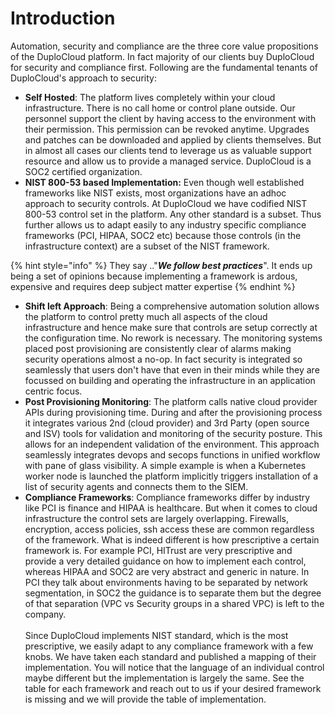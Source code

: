 # Introduction

Automation, security and compliance are the three core value propositions of the DuploCloud platform. In fact majority of our clients buy DuploCloud for security and compliance first. Following are the fundamental tenants of DuploCloud's approach to security:

* **Self Hosted**: The platform lives completely within your cloud infrastructure. There is no call home or control plane outside. Our personnel support the client by having access to the environment with their permission.  This permission can be revoked anytime. Upgrades and patches can be downloaded and applied by clients themselves. But in almost all cases our clients tend to leverage us as valuable support resource and allow us to provide a managed service. DuploCloud is a SOC2 certified organization.
* **NIST 800-53 based Implementation:** Even though well established frameworks like NIST exists, most organizations have an adhoc approach to security controls. At DuploCloud we have codified NIST 800-53 control set in the platform. Any other standard is a subset. Thus further allows us to adapt easily to any industry specific compliance frameworks (PCI, HIPAA, SOC2 etc) because those controls (in the infrastructure context) are a subset of the NIST framework.

{% hint style="info" %}
They say .."_**We follow best practices**_". It ends up being a set of opinions because implementing a framework is ardous, expensive and requires deep subject matter expertise
{% endhint %}

* **Shift left Approach**: Being a comprehensive automation solution allows the platform to control pretty much all aspects of the cloud infrastructure and hence make sure that controls are setup correctly at the configuration time. No rework is necessary. The monitoring systems placed post provisioning are consistently clear of alarms making security operations almost a no-op. In fact security is integrated so seamlessly that users don't have that even in their minds while they are focussed on building and operating the infrastructure in an application centric focus.
* **Post Provisioning Monitoring**: The platform calls native cloud provider APIs during provisioning time. During and after the provisioning process it integrates various 2nd (cloud provider) and 3rd Party (open source and ISV) tools for validation and monitoring of the security posture. This allows for an independent validation of the environment. This approach seamlessly integrates devops and secops functions in unified workflow with pane of glass visibility. A simple example is when a Kubernetes worker node is launched the platform implicitly triggers installation of a list of security agents and connects them to the SIEM.
* **Compliance Frameworks**: Compliance frameworks differ by industry like PCI is finance and HIPAA is healthcare. But when it comes to cloud infrastructure the control sets are largely overlapping. Firewalls, encryption, access policies, ssh access these are common regardless of the framework. What is indeed different is how prescriptive a certain framework is. For example PCI, HITrust are very prescriptive and provide a very detailed guidance on how to implement each control, whereas HIPAA and SOC2 are very abstract and generic in nature. In PCI they talk about environments having to be separated by network segmentation, in SOC2 the guidance is to separate them but the degree of that separation (VPC vs Security groups in a shared VPC) is left to the company.\
  \
  Since DuploCloud implements NIST standard, which is the most prescriptive, we easily adapt to any compliance framework with a few knobs. We have taken each standard and published a mapping of their implementation. You will notice that the language of an individual control maybe different but the implementation is largely the same. See the table for each framework and reach out to us if your desired framework is missing and we will provide the table of implementation.     &#x20;
